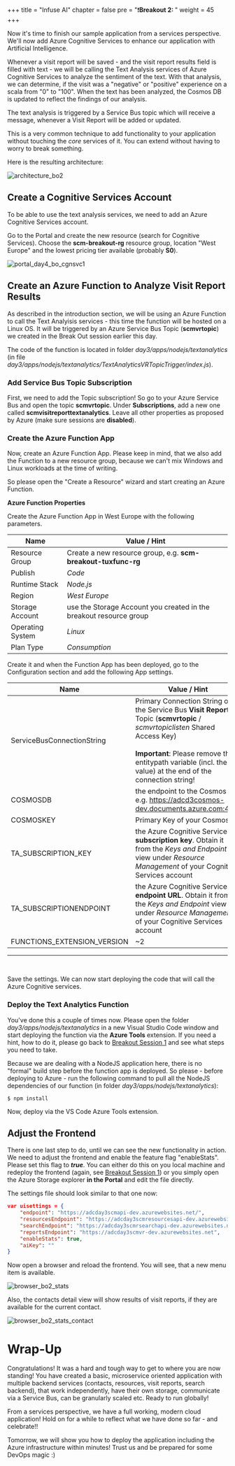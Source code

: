 +++
title = "Infuse AI"
chapter = false
pre = "❗️<b>Breakout 2: </b>"
weight = 45
+++

Now it's time to finish our sample application from a services perspective. We'll now add Azure Cognitive Services to enhance our application with Artificial Intelligence.

Whenever a visit report will be saved - and the visit report results field is filled with text - we will be calling the Text Analysis services of Azure Cognitive Services to analyze the sentiment of the text. With that analysis, we can determine, if the visit was a "negative" or "positive" experience on a scala from "0" to "100". When the text has been analyzed, the Cosmos DB is updated to reflect the findings of our analysis.

The text analysis is triggered by a Service Bus topic which will receive a message, whenever a Visit Report will be added or updated. 

This is a very common technique to add functionality to your application without touching the *core* services of it. You can extend without having to worry to break something.

Here is the resulting architecture:

![architecture_bo2](../img/architecture_day3.png "architecture_bo2")

## Create a Cognitive Services Account ##

To be able to use the text analysis services, we need to add an Azure Cognitive Services account.

Go to the Portal and create the new resource (search for Cognitive Services). Choose the **scm-breakout-rg** resource group, location "West Europe" and the lowest pricing tier available (probably **S0**).

![portal_day4_bo_cgnsvc1](../img/portal_day4_bo_cgnsvc1.png "portal_day4_bo_cgnsvc1")

## Create an Azure Function to Analyze Visit Report Results ##

As described in the introduction section, we will be using an Azure Function to call the Text Analyisis services - this time the function will be hosted on a Linux OS. It will be triggered by an Azure Service Bus Topic (**scmvrtopic**) we created in the Break Out session earlier this day. 

The code of the function is located in folder *day3/apps/nodejs/textanalytics* (in file *day3/apps/nodejs/textanalytics/TextAnalyticsVRTopicTrigger/index.js*).

### Add Service Bus Topic Subscription ### 

First, we need to add the Topic subscription! So go to your Azure Service Bus and open the topic **scmvrtopic**. Under **Subscriptions**, add a new one called **scmvisitreporttextanalytics**. Leave all other properties as proposed by Azure (make sure sessions are **disabled**).

### Create the Azure Function App ###

Now, create an Azure Function App. Please keep in mind, that we also add the Function to a new resource group, because we can't mix Windows and Linux workloads at the time of writing.

So please open the "Create a Resource" wizard and start creating an Azure Function.

**Azure Function Properties**

Create the Azure Function App in West Europe with the following parameters.

| Name | Value / Hint |
| --- | --- |
| Resource Group | Create a new resource group, e.g. **scm-breakout-tuxfunc-rg** |
| Publish | *Code* |
| Runtime Stack | *Node.js* |
| Region | *West Europe* |
| Storage Account | use the Storage Account you created in the breakout resource group |
| Operating System | *Linux* |
| Plan Type | *Consumption* |

Create it and when the Function App has been deployed, go to the Configuration section and add the following App settings.

| Name | Value / Hint |
| --- | --- |
| ServiceBusConnectionString | Primary Connection String of the Service Bus **Visit Reports** Topic (**scmvrtopic** / *scmvrtopiclisten* Shared Access Key)  <br><br>**Important**: Please remove the entitypath variable (incl. the value) at the end of the connection string!|
| COSMOSDB | the endpoint to the Cosmos DB, e.g. <https://adcd3cosmos-dev.documents.azure.com:443/> |
| COSMOSKEY | Primary Key of your Cosmos DB |
| TA_SUBSCRIPTION_KEY | the Azure Cognitive Services **subscription key**. Obtain it from the *Keys and Endpoint* view under *Resource Management* of your Cognitive Services account |
| TA_SUBSCRIPTIONENDPOINT | the Azure Cognitive Services **endpoint URL**. Obtain it from the *Keys and Endpoint* view under *Resource Management* of your Cognitive Services account |
| FUNCTIONS_EXTENSION_VERSION | ~2 |
<hr>
<br>

Save the settings. We can now start deploying the code that will call the Azure Cognitive services.

### Deploy the Text Analytics Function ###

You've done this a couple of times now. Please open the folder *day3/apps/nodejs/textanalytics* in a new Visual Studio Code window and start deploying the function via the **Azure Tools** extension. If you need a hint, how to do it, please go back to [Breakout Session 1](challenges/challenge-4.md) and see what steps you need to take.

Because we are dealing with a NodeJS application here, there is no "formal" build step before the function app is deployed. So please - before deploying to Azure - run the following command to pull all the NodeJS dependencies of our function (in folder *day3/apps/nodejs/textanalytics*):

```shell
$ npm install
```

Now, deploy via the VS Code Azure Tools extension.

## Adjust the Frontend ##

There is one last step to do, until we can see the new functionality in action. We need to adjust the frontend and enable the feature flag "enableStats". Please set this flag to ***true***. You can either do this on you local machine and redeploy the frontend (again, see [Breakout Session 1](challenges/challenge-4.md)) or you simply open the Azure Storage explorer **in the Portal** and edit the file directly.

The settings file should look similar to that one now:

```json
var uisettings = {
    "endpoint": "https://adcday3scmapi-dev.azurewebsites.net/",
    "resourcesEndpoint": "https://adcday3scmresourcesapi-dev.azurewebsites.net/",
    "searchEndpoint": "https://adcday3scmrsearchapi-dev.azurewebsites.net/",
    "reportsEndpoint": "https://adcday3scmvr-dev.azurewebsites.net",
    "enableStats": true,
    "aiKey": ""
}
```

Now open a browser and reload the frontend. You will see, that a new menu item is available.

![browser_bo2_stats](../img/browser_bo2_stats.png "browser_bo2_stats")

Also, the contacts detail view will show results of visit reports, if they are available for the current contact.

![browser_bo2_stats_contact](../img/browser_bo2_stats_contact.png "browser_bo2_stats_contact")

# Wrap-Up #

Congratulations! It was a hard and tough way to get to where you are now standing! You have created a basic, microservice oriented application with multiple backend services (contacts, resources, visit reports, search backend), that work independently, have their own storage, communicate via a Service Bus, can be granularly scaled etc. Ready to run globally!

From a services perspective, we have a full working, modern cloud application! Hold on for a while to reflect what we have done so far - and celebrate!!

Tomorrow, we will show you how to deploy the application including the Azure infrastructure within minutes! Trust us and be prepared for some DevOps magic :)
